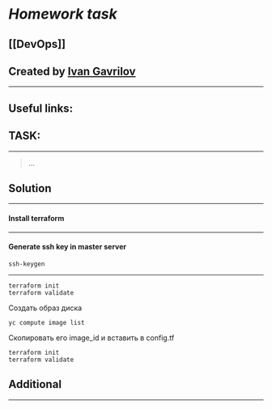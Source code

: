 # ***Homework task***

## [[DevOps]]


## Created by [Ivan Gavrilov](https://github.com/ivangavrilov-viii)
---
## Useful links:



## TASK:
---
> ...

## Solution
---
#### Install terraform
---
#### Generate ssh key in master server
```
ssh-keygen
```
---

```
terraform init
terraform validate
```

Создать образ диска

```
yc compute image list
```

Скопировать его image_id и вставить в config.tf
```
terraform init
terraform validate
```



## Additional
---
